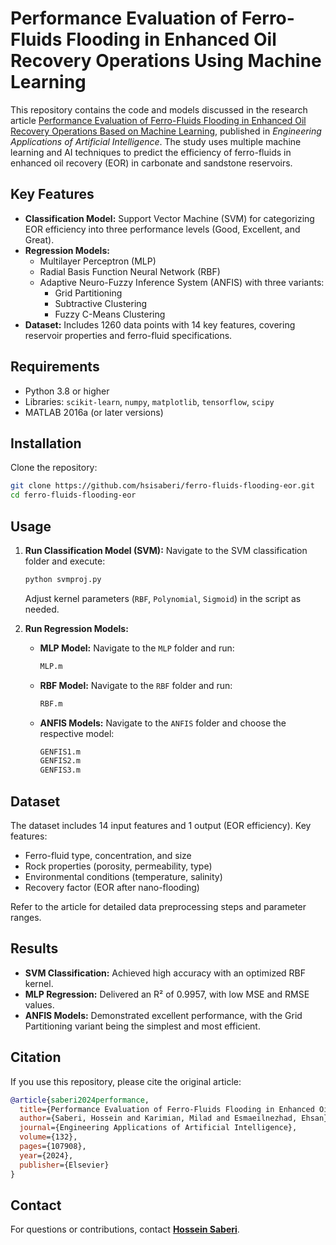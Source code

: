 # Performance Evaluation of Ferro-Fluids Flooding in Enhanced Oil Recovery Operations Using Machine Learning

This repository contains the code and models discussed in the research article [Performance Evaluation of Ferro-Fluids Flooding in Enhanced Oil Recovery Operations Based on Machine Learning](https://www.sciencedirect.com/science/article/abs/pii/S0952197624000666), published in *Engineering Applications of Artificial Intelligence*. The study uses multiple machine learning and AI techniques to predict the efficiency of ferro-fluids in enhanced oil recovery (EOR) in carbonate and sandstone reservoirs.

## Key Features

- **Classification Model:** Support Vector Machine (SVM) for categorizing EOR efficiency into three performance levels (Good, Excellent, and Great).
- **Regression Models:** 
  - Multilayer Perceptron (MLP)
  - Radial Basis Function Neural Network (RBF)
  - Adaptive Neuro-Fuzzy Inference System (ANFIS) with three variants:
    - Grid Partitioning
    - Subtractive Clustering
    - Fuzzy C-Means Clustering
- **Dataset:** Includes 1260 data points with 14 key features, covering reservoir properties and ferro-fluid specifications.

## Requirements

- Python 3.8 or higher
- Libraries: `scikit-learn`, `numpy`, `matplotlib`, `tensorflow`, `scipy`
- MATLAB 2016a (or later versions)

## Installation

Clone the repository:
   ```bash
   git clone https://github.com/hsisaberi/ferro-fluids-flooding-eor.git
   cd ferro-fluids-flooding-eor
   ```

## Usage

1. **Run Classification Model (SVM):**
   Navigate to the SVM classification folder and execute:
   ```bash
   python svmproj.py
   ```
   Adjust kernel parameters (`RBF`, `Polynomial`, `Sigmoid`) in the script as needed.

2. **Run Regression Models:**
   - **MLP Model:**
     Navigate to the `MLP` folder and run:
     ```bash
     MLP.m
     ```
   - **RBF Model:**
     Navigate to the `RBF` folder and run:
     ```bash
     RBF.m
     ```
   - **ANFIS Models:**
     Navigate to the `ANFIS` folder and choose the respective model:
     ```bash
     GENFIS1.m
     GENFIS2.m
     GENFIS3.m
     ```

## Dataset

The dataset includes 14 input features and 1 output (EOR efficiency). Key features:
- Ferro-fluid type, concentration, and size
- Rock properties (porosity, permeability, type)
- Environmental conditions (temperature, salinity)
- Recovery factor (EOR after nano-flooding)

Refer to the article for detailed data preprocessing steps and parameter ranges.

## Results

- **SVM Classification:** Achieved high accuracy with an optimized RBF kernel.
- **MLP Regression:** Delivered an R² of 0.9957, with low MSE and RMSE values.
- **ANFIS Models:** Demonstrated excellent performance, with the Grid Partitioning variant being the simplest and most efficient.

## Citation

If you use this repository, please cite the original article:
```bibtex
@article{saberi2024performance,
  title={Performance Evaluation of Ferro-Fluids Flooding in Enhanced Oil Recovery Operations Based on Machine Learning},
  author={Saberi, Hossein and Karimian, Milad and Esmaeilnezhad, Ehsan},
  journal={Engineering Applications of Artificial Intelligence},
  volume={132},
  pages={107908},
  year={2024},
  publisher={Elsevier}
}
```

## Contact

For questions or contributions, contact **[Hossein Saberi](mailto:e.esmailnezhad@hsu.ac.ir)**.
